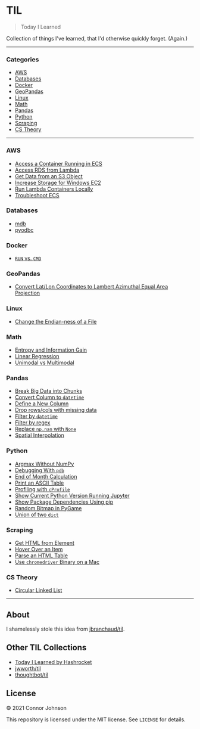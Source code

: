 # TIL

> Today I Learned

Collection of things I've learned, that I'd otherwise quickly forget. (Again.)

---

### Categories

* [AWS](#aws)
* [Databases](#databases)
* [Docker](#docker)
* [GeoPandas](#geopandas)
* [Linux](#linux)
* [Math](#math)
* [Pandas](#pandas)
* [Python](#python)
* [Scraping](#scraping)
* [CS Theory](#cstheory)

---

### AWS
- [Access a Container Running in ECS](aws/access-running-container.md)
- [Access RDS from Lambda](aws/access-rds-from-lambda.md)
- [Get Data from an S3 Object](aws/get-data-from-s3-object.md)
- [Increase Storage for Windows EC2](aws/increase-storage-for-windows-ec2.md)
- [Run Lambda Containers Locally](aws/run-lambda-containers-locally.md)
- [Troubleshoot ECS](aws/troubleshoot-ecs.md)

### Databases
- [mdb](databases/mdb.md)
- [pyodbc](databases/pyodbc.md)

### Docker
- [`RUN` vs. `CMD`](docker/run-vs-cmd.md)

### GeoPandas
- [Convert Lat/Lon Coordinates to Lambert Azimuthal Equal Area Projection](geopandas/convert-data-to-lambert-projection.md)

### Linux
- [Change the Endian-ness of a File](linux/change-endian-ness.md)

### Math
- [Entropy and Information Gain](math/entropy-and-information-gain.md)
- [Linear Regression](math/linear-regression.md)
- [Unimodal vs Multimodal](math/unimodal-vs-multimodal.md)

### Pandas
- [Break Big Data into Chunks](pandas/pandas/break-big-data-into-chunks.md)
- [Convert Column to `datetime`](pandas/convert-column-to-datetime.md)
- [Define a New Column](pandas/define-new-column.md)
- [Drop rows/cols with missing data](pandas/drop-rows-or-cols-with-missing-data.md)
- [Filter by `datetime`](pandas/filter-by-datetime.md)
- [Filter by regex](pandas/filter-by-regex.md)
- [Replace `np.nan` with `None`](pandas/replace-np-nan-with-none.md)
- [Spatial Interpolation](pandas/spatial-interpolation.md)

### Python
- [Argmax Without NumPy](python/argmax-without-numpy.md)
- [Debugging With `pdb`](python/debugging-with-pdb.md)
- [End of Month Calculation](python/end-of-month-calculation.md)
- [Print an ASCII Table](python/print-ascii-table.md)
- [Profiling with `cProfile`](python/profiling-with-cProfile.md)
- [Show Current Python Version Running Jupyter](python/jupyter-show-current-python-version.md)
- [Show Package Dependencies Using pip](python/pip-show-package-dependencies.md)
- [Random Bitmap in PyGame](python/random-bitmap-in-pygame.md)
- [Union of two `dict`](python/union-of-two-dict.md)

### Scraping
- [Get HTML from Element](scraping/get-html-from-element.md)
- [Hover Over an Item](scraping/hover-over-an-item.md)
- [Parse an HTML Table](scraping/parse-html-table.md)
- [Use `chromedriver` Binary on a Mac](scraping/use-chromedriver-binary-on-mac.md)

### CS Theory
- [Circular Linked List](cstheory/circular-linked-list.md)

---

## About

I shamelessly stole this idea from [jbranchaud/til](https://github.com/jbranchaud/til).

## Other TIL Collections

* [Today I Learned by Hashrocket](https://til.hashrocket.com)
* [jwworth/til](https://github.com/jwworth/til)
* [thoughtbot/til](https://github.com/thoughtbot/til)

## License

&copy; 2021 Connor Johnson

This repository is licensed under the MIT license. See `LICENSE` for
details.